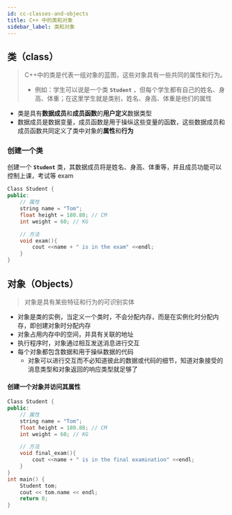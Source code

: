 ```yaml
---
id: cc-classes-and-objects
title: C++ 中的类和对象
sidebar_label: 类和对象
---
```

## 类（class）
> C++中的类是代表一组对象的蓝图，这些对象具有一些共同的属性和行为。
>- 例如：学生可以说是一个类 **`Student`** ，但每个学生都有自己的姓名、身高、体重；在这里学生就是类别，姓名、身高、体重是他们的属性

- 类是具有**数据成员**和**成员函数**的**用户定义**数据类型
- 数据成员是数据变量，成员函数是用于操纵这些变量的函数，这些数据成员和成员函数共同定义了类中对象的**属性**和**行为**

### 创建一个类
创建一个 **`Student`** 类，其数据成员将是姓名、身高、体重等，并且成员功能可以控制上课，考试等 exam
``` cpp
Class Student {
public:
    // 属性
    string name = "Tom";
    float height = 180.88; // CM
    int weight = 60; // KG

    // 方法
    void exam(){
        cout <<name + " is in the exam" <<endl;
    }
}
```

## 对象（Objects）
> 对象是具有某些特征和行为的可识别实体
- 对象是类的实例，当定义一个类时，不会分配内存，而是在实例化时分配内存，即创建对象时分配内存
- 对象占用内存中的空间，并具有关联的地址
- 执行程序时，对象通过相互发送消息进行交互
- 每个对象都包含数据和用于操纵数据的代码
  - 对象可以进行交互而不必知道彼此的数据或代码的细节，知道对象接受的消息类型和对象返回的响应类型就足够了

#### 创建一个对象并访问其属性
``` cpp
Class Student {
public:
    // 属性
    string name = "Tom";
    float height = 180.88; // CM
    int weight = 60; // KG

    // 方法
    void final_exam(){
        cout <<name + " is in the final examination" <<endl;
    }
}
int main() {
    Student tom;
    cout << tom.name << endl;
    return 0;
}
```
